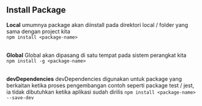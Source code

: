 ## Install Package
**Local**
umumnya package akan diinstall pada direktori local / folder yang sama dengan project kita  <br>
`npm install <package-name>` <br><br>

**Global**
Global akan dipasang di satu tempat pada sistem perangkat kita <br>
`npm install -g <package-name>`<br><br>

**devDependencies**
devDependencies digunakan untuk package yang berkaitan ketika proses pengembangan contoh seperti package test / jest, ia tidak dibutuhkan ketika aplikasi sudah dirilis 
`npm install <package-name> --save-dev`<br><br>

